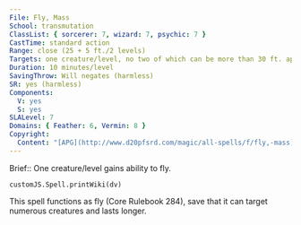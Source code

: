 ```yaml
---
File: Fly, Mass
School: transmutation
ClassList: { sorcerer: 7, wizard: 7, psychic: 7 }
CastTime: standard action
Range: close (25 + 5 ft./2 levels)
Targets: one creature/level, no two of which can be more than 30 ft. apart
Duration: 10 minutes/level
SavingThrow: Will negates (harmless)
SR: yes (harmless)
Components:
  V: yes
  S: yes
SLALevel: 7
Domains: { Feather: 6, Vermin: 8 }
Copyright:
  Content: "[APG](http://www.d20pfsrd.com/magic/all-spells/f/fly,-mass)"
---
```

Brief:: One creature/level gains ability to fly.

```dataviewjs
customJS.Spell.printWiki(dv)
```

This spell functions as fly (Core Rulebook 284), save that it can target numerous creatures and lasts longer.
